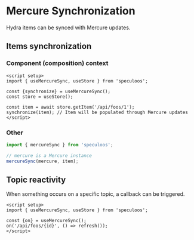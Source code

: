 # Mercure Synchronization

Hydra items can be synced with Mercure updates.

## Items synchronization

### Component (composition) context

```vue
<script setup>
import { useMercureSync, useStore } from 'speculoos';

const {synchronize} = useMercureSync();
const store = useStore();

const item = await store.getItem('/api/foos/1');
synchronize(item); // Item will be populated through Mercure updates
</script>
```

### Other

```js
import { mercureSync } from 'speculoos';

// mercure is a Mercure instance
mercureSync(mercure, item);
```

## Topic reactivity

When something occurs on a specific topic, a callback can be triggered.

```vue
<script setup>
import { useMercureSync, useStore } from 'speculoos';

const {on} = useMercureSync();
on('/api/foos/{id}', () => refresh());
</script>
```
